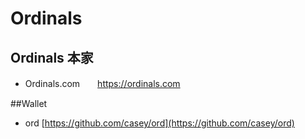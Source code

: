 # Ordinals

## Ordinals 本家
- Ordinals.com　　https://ordinals.com


##Wallet
- ord [https://github.com/casey/ord](https://github.com/casey/ord)


